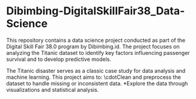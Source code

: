 # Dibimbing-DigitalSkillFair38_Data-Science

This repository contains a data science project conducted as part of the Digital Skill Fair 38.0 program by Dibimbing.id. The project focuses on analyzing the Titanic dataset to identify key factors influencing passenger survival and to develop predictive models.


The Titanic disaster serves as a classic case study for data analysis and machine learning. This project aims to:
\cdotClean and preprocess the dataset to handle missing or inconsistent data.
*Explore the data through visualizations and statistical analysis.
